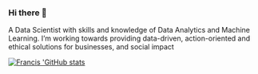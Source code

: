 ### Hi there 👋

A Data Scientist with skills and knowledge of Data Analytics and Machine Learning. I’m working towards providing data-driven, action-oriented and ethical solutions for businesses, and social impact

[![Francis 'GitHub stats](https://github-readme-stats.vercel.app/api?username=fonyango)](https://github.com/fonyango/github-readme-stats)
